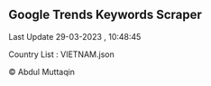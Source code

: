 

## Google Trends Keywords Scraper 
 
Last Update 29-03-2023 , 10:48:45

Country List :
VIETNAM.json



© Abdul Muttaqin 
